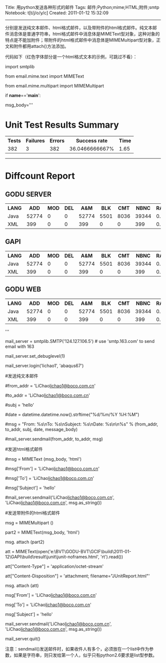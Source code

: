 Title: 用python发送各种形式的邮件
Tags: 邮件;Python;mime;HTML;附件;smtp
Notebook: t[t/j/o/y/c]
Created: 2011-01-12 15:32:09

------

分别是发送纯文本邮件、html格式邮件，以及带附件的html格式邮件。纯文本邮件消息体是普通字符串，html格式邮件中消息体是MIMEText型对象，这种对象的特点是不能加附件；带附件的html格式邮件中消息体是MIMEMultipart型对象，正文和附件都用attach()方法添加。

代码如下（红色字体部分是一个html格式文本的示例，可跳过不看）：

 import smtplib 

 from email.mime.text import MIMEText 

 from email.mime.multipart import MIMEMultipart 

 if __name__=='__main__': 

  msg_body=''' <!DOCTYPE HTML PUBLIC "-//W3C//DTD HTML 4.01 Transitional//EN"> <html xmlns:lxslt="http://xml.apache.org/xslt" xmlns:stringutils="xalan://org.apache.tools.ant.util.StringUtils"> 

 <head> 

 <META http-equiv="Content-Type" content="text/html; charset=US-ASCII"> <title>BVT Report</title> <style type="text/css"> 

  body { 

   font:normal 68% verdana,arial,helvetica; 

   color:#000000; 

  } 

  table tr td, table tr th { 

   font-size: 68%; 

  } 

  table.details tr th{ 

   font-weight: bold; 

   text-align:left; 

   background:#a6caf0; 

  } 

  table.details tr td{ 

   background:#eeeee0; 

  } 

 

  p { 

   line-height:1.5em; 

   margin-top:0.5em; margin-bottom:1.0em; 

  } 

  h1 { 

   margin: 0px 0px 5px; font: 165% verdana,arial,helvetica 

  } 

  h2 { 

   margin-top: 1em; margin-bottom: 0.5em; font: bold 125% verdana,arial,helvetica 

  } 

  h3 { 

   margin-bottom: 0.5em; font: bold 115% verdana,arial,helvetica 

  } 

  h4 { 

   margin-bottom: 0.5em; font: bold 100% verdana,arial,helvetica 

  } 

  h5 { 

   margin-bottom: 0.5em; font: bold 100% verdana,arial,helvetica 

  } 

  h6 { 

   margin-bottom: 0.5em; font: bold 100% verdana,arial,helvetica 

  } 

  .Error { 

   font-weight:bold; color:red; 

  } 

  .Failure { 

   font-weight:bold; color:purple; 

  } 

  .Properties { 

   text-align:right; 

  } 

  </style> 

 </head> 

 <body> 

 <h1>Unit Test Results Summary</h1> 

 <table class="details" border="0" cellpadding="5" cellspacing="2" width="95%"> <tr valign="top"> <th>Tests</th><th>Failures</th><th>Errors</th><th>Success rate</th><th>Time</th> </tr> <tr valign="top" class="Error"> <td>382</td><td>3</td><td>382</td><td>36.0466666667%</td><td>1.65</td> 

 </tr> 

 </table> 

 <hr/> 

 <h1>Diffcount Report</h1> 

 <h2>GODU SERVER</h2> 

 <table class="details" border="0" cellpadding="5" cellspacing="2" width="95%"> <tr valign="top"> <th>LANG</th><th>ADD</th><th>MOD</th><th>DEL</th><th>A&M</th><th>BLK</th><th>CMT</th><th>NBNC</th><th>RATE</th> 

 </tr> 

 <tr valign="top" class="Error"><td>Java</td><td>52774</td><td>0</td><td>0</td><td>52774</td><td>5501</td><td>8036</td><td>39344</td><td>0.41</td></tr><tr valign="top" class="Error"><td>XML</td><td>399</td><td>0</td><td>0</td><td>399</td><td>0</td><td>0</td><td>399</td><td>0.12</td></tr> 

 </table> 

 <h2>GAPI</h2> 

 <table class="details" border="0" cellpadding="5" cellspacing="2" width="95%"> <tr valign="top"> <th>LANG</th><th>ADD</th><th>MOD</th><th>DEL</th><th>A&M</th><th>BLK</th><th>CMT</th><th>NBNC</th><th>RATE</th> 

 </tr> 

 <tr valign="top" class="Error"><td>Java</td><td>52774</td><td>0</td><td>0</td><td>52774</td><td>5501</td><td>8036</td><td>39344</td><td>0.41</td></tr><tr valign="top" class="Error"><td>XML</td><td>399</td><td>0</td><td>0</td><td>399</td><td>0</td><td>0</td><td>399</td><td>0.12</td></tr> 

 </table> 

 <h2>GODU WEB</h2> 

 <table class="details" border="0" cellpadding="5" cellspacing="2" width="95%"> <tr valign="top"> <th>LANG</th><th>ADD</th><th>MOD</th><th>DEL</th><th>A&M</th><th>BLK</th><th>CMT</th><th>NBNC</th><th>RATE</th> 

 </tr> 

 <tr valign="top" class="Error"><td>Java</td><td>52774</td><td>0</td><td>0</td><td>52774</td><td>5501</td><td>8036</td><td>39344</td><td>0.41</td></tr><tr valign="top" class="Error"><td>XML</td><td>399</td><td>0</td><td>0</td><td>399</td><td>0</td><td>0</td><td>399</td><td>0.12</td></tr> 

 </table> 

 </body> 

 </html> 

 ''' 

  mail_server = smtplib.SMTP('124.127.106.5') # use 'smtp.163.com' to send email with 163 

  mail_server.set_debuglevel(1) 

  mail_server.login('lichao1', 'abaqus67') 

  

  #发送纯文本邮件 

  #from_addr = 'LiChao<lichao1@boco.com.cn>' 

  #to_addr = 'LiChao<lichao1@boco.com.cn>' 

  #subj = 'hello' 

  #date = datetime.datetime.now().strftime("%d/%m/%Y %H:%M") 

  #msg = "From: %s\nTo: %s\nSubject: %s\nDate: %s\n\n%s" % (from_addr, to_addr, subj, date, message_body) 

  #mail_server.sendmail(from_addr, to_addr, msg) 

 

  #发送html格式邮件 

  #msg = MIMEText (msg_body, 'html') 

  #msg['From'] = 'LiChao<lichao1@boco.com.cn>' 

  #msg['To'] = 'LiChao<lichao1@boco.com.cn>' 

  #msg['Subject'] = 'hello' 

  #mail_server.sendmail('LiChao<lichao1@boco.com.cn>', 'LiChao<lichao1@boco.com.cn>', msg.as_string()) 

  

  #发送带附件的html格式邮件 

  msg = MIMEMultipart () 

  part2 = MIMEText(msg_body, 'html') 

  msg. attach (part2) 

  att = MIMEText(open('e:\\BVT\\GODU-BVT\\GCIF\\build\\2011-01-12\\GAPI\\build\\result\\junit\\junit-noframes.html', 'rt').read()) 

  att["Content-Type"] = 'application/octet-stream' 

  att["Content-Disposition"] = 'attachment; filename="JUnitReport.html"' 

  msg. attach (att) 

  msg['From'] = 'LiChao<lichao1@boco.com.cn>' 

  msg['To'] = 'LiChao<lichao1@boco.com.cn>' 

  msg['Subject'] = 'hello' 

  mail_server.sendmail('LiChao<lichao1@boco.com.cn>', 'LiChao<lichao1@boco.com.cn>', msg.as_string()) 

 

  mail_server.quit() 

  

 注意：sendmail()发送邮件时，如果收件人有多个，必须放在一个list中作为参数，如果是字符串，则只发给第一个人，似乎只有python2.6要求是list型参数。